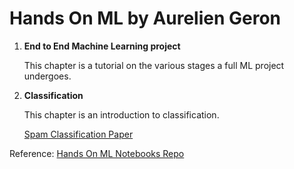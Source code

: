 # Hands On ML by Aurelien Geron
<ol>
	<li>
		<strong>End to End Machine Learning project</strong>
		<p>
			This chapter is a tutorial on the various stages a full ML project undergoes.
		</p>
	</li>
	<li>
		<strong>Classification</strong>
		<p>
			This chapter is an introduction to classification.
		</p>
		<p><a href="https://github.com/Zeddling/Hands_On_ML/tree/main/Classification/exercises/spam_classification/Spam_Classification">Spam Classification Paper</a></p>
	</li>
</ol>

<p>Reference: <a href="https://github.com/ageron/handson-ml2">Hands On ML Notebooks Repo</a></p>
